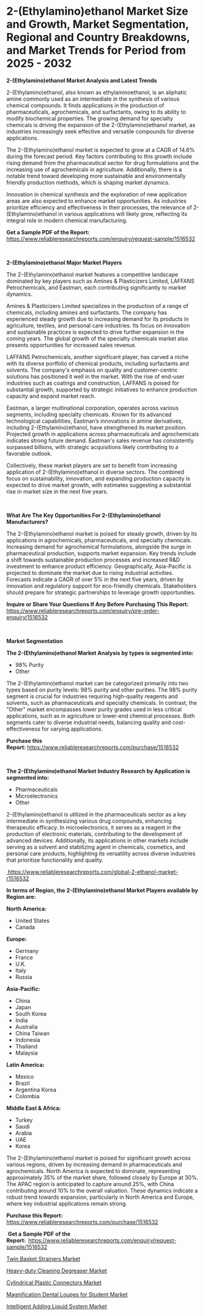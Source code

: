 <p><h1>2-(Ethylamino)ethanol Market Size and Growth, Market Segmentation, Regional and Country Breakdowns, and Market Trends for Period from 2025 -  2032</h1></p><p><strong>2-(Ethylamino)ethanol Market Analysis and Latest Trends</strong></p>
<p><p>2-(Ethylamino)ethanol, also known as ethylaminoethanol, is an aliphatic amine commonly used as an intermediate in the synthesis of various chemical compounds. It finds applications in the production of pharmaceuticals, agrochemicals, and surfactants, owing to its ability to modify biochemical properties. The growing demand for specialty chemicals is driving the expansion of the 2-(Ethylamino)ethanol market, as industries increasingly seek effective and versatile compounds for diverse applications.</p><p>The 2-(Ethylamino)ethanol market is expected to grow at a CAGR of 14.6% during the forecast period. Key factors contributing to this growth include rising demand from the pharmaceutical sector for drug formulations and the increasing use of agrochemicals in agriculture. Additionally, there is a notable trend toward developing more sustainable and environmentally friendly production methods, which is shaping market dynamics.</p><p>Innovation in chemical synthesis and the exploration of new application areas are also expected to enhance market opportunities. As industries prioritize efficiency and effectiveness in their processes, the relevance of 2-(Ethylamino)ethanol in various applications will likely grow, reflecting its integral role in modern chemical manufacturing.</p></p>
<p><strong>Get a Sample PDF of the Report:&nbsp;</strong> <a href="https://www.reliableresearchreports.com/enquiry/request-sample/1516532?utm_campaign=102&utm_medium=2&utm_source=Github&utm_content=ia&utm_term=30032025&utm_id=2-ethylaminoethanol">https://www.reliableresearchreports.com/enquiry/request-sample/1516532</a></p>
<p>&nbsp;</p>
<p><strong>2-(Ethylamino)ethanol Major Market Players</strong></p>
<p><p>The 2-(Ethylamino)ethanol market features a competitive landscape dominated by key players such as Amines & Plasticizers Limited, LAFFANS Petrochemicals, and Eastman, each contributing significantly to market dynamics.</p><p>Amines & Plasticizers Limited specializes in the production of a range of chemicals, including amines and surfactants. The company has experienced steady growth due to increasing demand for its products in agriculture, textiles, and personal care industries. Its focus on innovation and sustainable practices is expected to drive further expansion in the coming years. The global growth of the specialty chemicals market also presents opportunities for increased sales revenue.</p><p>LAFFANS Petrochemicals, another significant player, has carved a niche with its diverse portfolio of chemical products, including surfactants and solvents. The company's emphasis on quality and customer-centric solutions has positioned it well in the market. With the rise of end-user industries such as coatings and construction, LAFFANS is poised for substantial growth, supported by strategic initiatives to enhance production capacity and expand market reach.</p><p>Eastman, a larger multinational corporation, operates across various segments, including specialty chemicals. Known for its advanced technological capabilities, Eastman’s innovations in amine derivatives, including 2-(Ethylamino)ethanol, have strengthened its market position. Projected growth in applications across pharmaceuticals and agrochemicals indicates strong future demand. Eastman's sales revenue has consistently surpassed billions, with strategic acquisitions likely contributing to a favorable outlook.</p><p>Collectively, these market players are set to benefit from increasing application of 2-(Ethylamino)ethanol in diverse sectors. The combined focus on sustainability, innovation, and expanding production capacity is expected to drive market growth, with estimates suggesting a substantial rise in market size in the next five years.</p></p>
<p>&nbsp;</p>
<p><strong>What Are The Key Opportunities For 2-(Ethylamino)ethanol Manufacturers?</strong></p>
<p><p>The 2-(Ethylamino)ethanol market is poised for steady growth, driven by its applications in agrochemicals, pharmaceuticals, and specialty chemicals. Increasing demand for agrochemical formulations, alongside the surge in pharmaceutical production, supports market expansion. Key trends include a shift towards sustainable production processes and increased R&D investment to enhance product efficiency. Geographically, Asia-Pacific is projected to dominate the market due to rising industrial activities. Forecasts indicate a CAGR of over 5% in the next five years, driven by innovation and regulatory support for eco-friendly chemicals. Stakeholders should prepare for strategic partnerships to leverage growth opportunities.</p></p>
<p><strong>Inquire or Share Your Questions If Any Before Purchasing This Report:</strong> <a href="https://www.reliableresearchreports.com/enquiry/pre-order-enquiry/1516532?utm_campaign=102&utm_medium=2&utm_source=Github&utm_content=ia&utm_term=30032025&utm_id=2-ethylaminoethanol">https://www.reliableresearchreports.com/enquiry/pre-order-enquiry/1516532</a></p>
<p>&nbsp;</p>
<p><strong>Market Segmentation</strong></p>
<p><strong>The 2-(Ethylamino)ethanol Market Analysis by types is segmented into:</strong></p>
<p><ul><li>98% Purity</li><li>Other</li></ul></p>
<p><p>The 2-(Ethylamino)ethanol market can be categorized primarily into two types based on purity levels: 98% purity and other purities. The 98% purity segment is crucial for industries requiring high-quality reagents and solvents, such as pharmaceuticals and specialty chemicals. In contrast, the "Other" market encompasses lower purity grades used in less critical applications, such as in agriculture or lower-end chemical processes. Both segments cater to diverse industrial needs, balancing quality and cost-effectiveness for varying applications.</p></p>
<p><strong>Purchase this Report:&nbsp;</strong><a href="https://www.reliableresearchreports.com/purchase/1516532?utm_campaign=102&utm_medium=2&utm_source=Github&utm_content=ia&utm_term=30032025&utm_id=2-ethylaminoethanol">https://www.reliableresearchreports.com/purchase/1516532</a></p>
<p>&nbsp;</p>
<p><strong>The 2-(Ethylamino)ethanol Market Industry Research by Application is segmented into:</strong></p>
<p><ul><li>Pharmaceuticals</li><li>Microelectronics</li><li>Other</li></ul></p>
<p><p>2-(Ethylamino)ethanol is utilized in the pharmaceuticals sector as a key intermediate in synthesizing various drug compounds, enhancing therapeutic efficacy. In microelectronics, it serves as a reagent in the production of electronic materials, contributing to the development of advanced devices. Additionally, its applications in other markets include serving as a solvent and stabilizing agent in chemicals, cosmetics, and personal care products, highlighting its versatility across diverse industries that prioritize functionality and quality.</p></p>
<p><a href="https://www.reliableresearchreports.com/global-2-ethanol-market-r1516532?utm_campaign=102&utm_medium=2&utm_source=Github&utm_content=ia&utm_term=30032025&utm_id=2-ethylaminoethanol">&nbsp;https://www.reliableresearchreports.com/global-2-ethanol-market-r1516532</a></p>
<p><strong>In terms of Region, the 2-(Ethylamino)ethanol Market Players available by Region are:</strong></p>
<p>
    <p> <strong> North America: </strong>
        <ul>
            <li>United States</li>
            <li>Canada</li>
        </ul>
        </p> 
    <p> <strong> Europe: </strong>
        <ul>
            <li>Germany</li>
            <li>France</li>
            <li>U.K.</li>
            <li>Italy</li>
            <li>Russia</li>
        </ul>
        </p> 
    <p> <strong> Asia-Pacific: </strong>
        <ul>
            <li>China</li>
            <li>Japan</li>
            <li>South Korea</li>
            <li>India</li>
            <li>Australia</li>
            <li>China Taiwan</li>
            <li>Indonesia</li>
            <li>Thailand</li>
            <li>Malaysia</li>
        </ul>
        </p> 
    <p> <strong> Latin America: </strong>
        <ul>
            <li>Mexico</li>
            <li>Brazil</li>
            <li>Argentina Korea</li>
            <li>Colombia</li>
        </ul>
        </p> 
    <p> <strong> Middle East & Africa: </strong>
        <ul>
            <li>Turkey</li>
            <li>Saudi</li>
            <li>Arabia</li>
            <li>UAE</li>
            <li>Korea</li>
        </ul>
    </p>
    </p>
<p><p>The 2-(Ethylamino)ethanol market is poised for significant growth across various regions, driven by increasing demand in pharmaceuticals and agrochemicals. North America is expected to dominate, representing approximately 35% of the market share, followed closely by Europe at 30%. The APAC region is anticipated to capture around 25%, with China contributing around 10% to the overall valuation. These dynamics indicate a robust trend towards expansion, particularly in North America and Europe, where key industrial applications remain strong.</p></p>
<p><strong>Purchase this Report: </strong><a href="https://www.reliableresearchreports.com/purchase/1516532?utm_campaign=102&utm_medium=2&utm_source=Github&utm_content=ia&utm_term=30032025&utm_id=2-ethylaminoethanol">https://www.reliableresearchreports.com/purchase/1516532</a></p>
<p>&nbsp;<strong>Get a Sample PDF of the Report:&nbsp;&nbsp;</strong><a href="https://www.reliableresearchreports.com/enquiry/request-sample/1516532?utm_campaign=102&utm_medium=2&utm_source=Github&utm_content=ia&utm_term=30032025&utm_id=2-ethylaminoethanol">https://www.reliableresearchreports.com/enquiry/request-sample/1516532</a></p>
<p><strong></strong></p>
<p><p><a href="https://github.com/ubavicachida/Market-Research-Report-List-1/blob/main/twin-basket-strainers-market.md?utm_campaign=102&utm_medium=2&utm_source=Github&utm_content=ia&utm_term=30032025&utm_id=2-ethylaminoethanol">Twin Basket Strainers Market</a></p><p><a href="https://github.com/dringmurza6r/Market-Research-Report-List-1/blob/main/heavy-duty-cleaning-degreaser-market.md?utm_campaign=102&utm_medium=2&utm_source=Github&utm_content=ia&utm_term=30032025&utm_id=2-ethylaminoethanol">Heavy-duty Cleaning Degreaser Market</a></p><p><a href="https://github.com/vaduzunny/Market-Research-Report-List-1/blob/main/cylindrical-plastic-connectors-market.md?utm_campaign=102&utm_medium=2&utm_source=Github&utm_content=ia&utm_term=30032025&utm_id=2-ethylaminoethanol">Cylindrical Plastic Connectors Market</a></p><p><a href="https://github.com/dayaanapis5/Market-Research-Report-List-1/blob/main/magnification-dental-loupes-for-student-market.md?utm_campaign=102&utm_medium=2&utm_source=Github&utm_content=ia&utm_term=30032025&utm_id=2-ethylaminoethanol">Magnification Dental Loupes for Student Market</a></p><p><a href="https://github.com/gasikcalbos8/Market-Research-Report-List-1/blob/main/intelligent-adding-liquid-system-market.md?utm_campaign=102&utm_medium=2&utm_source=Github&utm_content=ia&utm_term=30032025&utm_id=2-ethylaminoethanol">Intelligent Adding Liquid System Market</a></p></p>